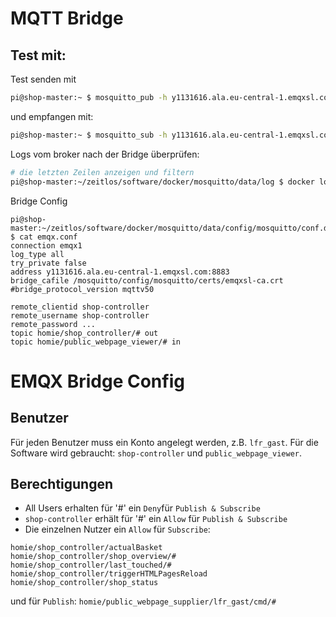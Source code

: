 # MQTT Bridge

## Test mit:

Test senden mit
```bash
pi@shop-master:~ $ mosquitto_pub -h y1131616.ala.eu-central-1.emqxsl.com -u shop-controller -P ... -t 'test' -m 1 -d -p 8883
```

und empfangen mit:
```bash
pi@shop-master:~ $ mosquitto_sub -h y1131616.ala.eu-central-1.emqxsl.com -u shop-controller -P ... -t '#' -v -p 8883
```

Logs vom broker nach der Bridge überprüfen:
```bash
# die letzten Zeilen anzeigen und filtern
pi@shop-master:~/zeitlos/software/docker/mosquitto/data/log $ docker logs -f --tail 10000  mosquitto-2.18 | grep -i -C 20 emq
```

Bridge Config
```
pi@shop-master:~/zeitlos/software/docker/mosquitto/data/config/mosquitto/conf.d $ cat emqx.conf 
connection emqx1
log_type all
try_private false
address y1131616.ala.eu-central-1.emqxsl.com:8883
bridge_cafile /mosquitto/config/mosquitto/certs/emqxsl-ca.crt
#bridge_protocol_version mqttv50

remote_clientid shop-controller
remote_username shop-controller
remote_password ...
topic homie/shop_controller/# out
topic homie/public_webpage_viewer/# in
```

# EMQX Bridge Config

## Benutzer

Für jeden Benutzer muss ein Konto angelegt werden, z.B. `lfr_gast`. Für die Software wird gebraucht: `shop-controller` und `public_webpage_viewer`.

## Berechtigungen

* All Users erhalten für '#' ein `Deny`für `Publish & Subscribe`
* `shop-controller` erhält für '#' ein `Allow` für `Publish & Subscribe`
* Die einzelnen Nutzer ein `Allow` für `Subscribe`: 
```
homie/shop_controller/actualBasket
homie/shop_controller/shop_overview/#
homie/shop_controller/last_touched/#
homie/shop_controller/triggerHTMLPagesReload
homie/shop_controller/shop_status
```
und für `Publish`: `homie/public_webpage_supplier/lfr_gast/cmd/#`
